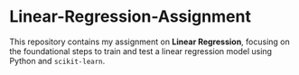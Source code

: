 # Linear-Regression-Assignment
This repository contains my assignment on **Linear Regression**, focusing on the foundational steps to train and test a linear regression model using Python and `scikit-learn`.
